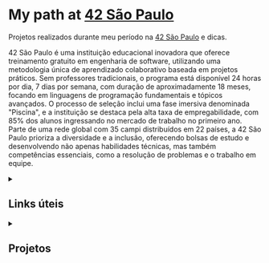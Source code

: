 # **My path at [42 São Paulo](https://www.42sp.org.br/)**

Projetos realizados durante meu período na [42 São Paulo](https://www.42sp.org.br/) e dicas.

42 São Paulo é uma instituição educacional inovadora que oferece treinamento gratuito em engenharia de software, utilizando uma metodologia única de aprendizado colaborativo baseada em projetos práticos. Sem professores tradicionais, o programa está disponível 24 horas por dia, 7 dias por semana, com duração de aproximadamente 18 meses, focando em linguagens de programação fundamentais e tópicos avançados. O processo de seleção inclui uma fase imersiva denominada "Piscina", e a instituição se destaca pela alta taxa de empregabilidade, com 85% dos alunos ingressando no mercado de trabalho no primeiro ano. Parte de uma rede global com 35 campi distribuídos em 22 países, a 42 São Paulo prioriza a diversidade e a inclusão, oferecendo bolsas de estudo e desenvolvendo não apenas habilidades técnicas, mas também competências essenciais, como a resolução de problemas e o trabalho em equipe.

<details>
<summary><h2><strong>Links úteis</strong></h2></summary>

</details>

<details>
<summary><h2><strong>Projetos</strong></h2></summary>

<details>
<summary><h3><strong>Piscina</strong></h3></summary>

A Piscine é, sem dúvida, a parte mais crucial do processo seletivo da 42, onde desenvolvemos uma variedade de projetos.

Iniciamos com shell scripting e avançamos progressivamente para tarefas utilizando a linguagem de programação C.

<p align="center">
    <img src="https://raw.githubusercontent.com/vinislima/badges_42/refs/heads/main/badges/piscina.png"/>
</p>

---

- [Shell 00](https://github.com/vinislima/42sp_piscine_shell00)
    
    O projeto "Shell 00", integrante do currículo de programação em C da 42, apresenta os alunos à criação de scripts no shell Unix. Os exercícios abordam progressivamente conceitos fundamentais, como permissões de arquivos, comandos básicos do shell e práticas de script. Entre as tarefas, estão a criação de saídas específicas de arquivos, o uso de comandos `Git`, a manipulação de sistemas de arquivos e a elaboração de scripts para automatizar operações, como a limpeza de arquivos temporários ou a identificação de arquivos ignorados em um repositório. O projeto enfatiza a atenção meticulosa aos detalhes e as avaliações entre pares, garantindo um aprendizado colaborativo e a consolidação dos fundamentos da programação em shell.
    

    ---

- [Shell 01](https://github.com/vinislima/42sp_piscine_shell01)
    
    O projeto "Shell 01" da 42 concentra-se no desenvolvimento avançado de habilidades em scripting no shell. Ele consiste em exercícios que aprimoram a proficiência em comandos Unix e lógica de script, como a listagem de grupos de usuários, a busca e a contagem de arquivos, a extração de endereços MAC e a manipulação da saída de texto. Os alunos também são desafiados com tarefas criativas, como criar arquivos com nomes específicos e realizar operações aritméticas utilizando sistemas numéricos personalizados. O projeto enfatiza a resolução cuidadosa de problemas, o rigor na aderência à sintaxe e a colaboração entre pares, reforçando assim os conceitos fundamentais do scripting no shell.
    
    ---
    
- [C 00](https://github.com/vinislima/42sp_piscine_c00)
    
    O projeto "C 00" introduz conceitos fundamentais de programação em C, voltados para iniciantes. Os exercícios se concentram na criação de funções básicas, como a impressão de caracteres, números e combinações de dígitos, seguindo normas rigorosas de codificação. As tarefas incluem a escrita de funções para exibir o alfabeto em diversas ordens, verificar o sinal de números e gerar saídas formatadas, como combinações numéricas. O projeto utiliza exclusivamente a função `write`, assegurando uma compreensão aprofundada do gerenciamento de saída em nível baixo. Seu objetivo é incutir hábitos de codificação disciplinados e o domínio da lógica de programação, além de promover o aprendizado colaborativo e a avaliação entre pares.
    
    ---
    
- [C 01](https://github.com/vinislima/42sp_piscine_c01)
    
    Este conjunto de exercícios foca nos conceitos fundamentais de manipulação de ponteiros e `arrays` em C, com o objetivo de reforçar a compreensão dos alunos sobre operações com ponteiros. Cada tarefa requer a implementação de uma função sem o uso de funções externas, com exceção da função write, utilizada no exercício de exibição de strings. As atividades abrangem desde a atribuição de valores a inteiros através de ponteiros e a troca de valores entre inteiros, até a realização de operações matemáticas (divisão e módulo) com resultados armazenados em ponteiros. Além disso, os exercícios envolvem o manuseio de strings – incluindo a exibição e a contagem de caracteres – e a inversão e ordenação de arrays de inteiros. Os alunos devem submeter seus arquivos de código conforme as especificações de cada exercício.
    
    ---
    
- [C 02](https://github.com/vinislima/42sp_piscine_c02)
    
    Este conjunto de exercícios no módulo C 02 da 42 Piscine foca na manipulação de strings e operações de memória. Envolve a implementação de versões personalizadas de funções da biblioteca padrão (como `strcpy`, `strncpy` e `strlcpy`) e de funções utilitárias para verificar características de strings (por exemplo, se as strings contêm apenas caracteres alfabéticos, numéricos, imprimíveis, maiúsculos ou minúsculos). Outras tarefas incluem transformar strings (para maiúsculas, minúsculas ou capitalizando palavras), exibir caracteres não imprimíveis em hexadecimal e imprimir regiões de memória com uma representação formatada.
    
    Os exercícios aumentam em dificuldade e têm como objetivo fortalecer a compreensão de strings, ponteiros e gerenciamento de memória em C. Os alunos devem seguir rigorosamente as normas de codificação, verificadas pela Moulinette, e submeter seu trabalho conforme as especificações para serem aprovados nos testes automatizados.
    
    ---
    
- [C 03](https://github.com/vinislima/42sp_piscine_c03)
    
    Este módulo na Piscine de C da 42 foca na manipulação avançada de strings utilizando funções que replicam comportamentos da biblioteca padrão de C. As tarefas progridem em dificuldade, abrangendo comparações, concatenação, busca por substrings e gerenciamento do tamanho das strings.
    
    Os alunos devem seguir normas rigorosas e submeter apenas os arquivos exigidos para serem aprovados no sistema de correção automatizada, Moulinette. O cumprimento dessas diretrizes garante que o código compile e funcione corretamente sob flags específicas do compilador (`-Wall -Wextra -Werror`).
    
    ---
    
- [C 04](https://github.com/vinislima/42sp_piscine_c04)
    
    O módulo C 04 foca em operações com strings e números em `C`, mesclando habilidades fundamentais — como contar caracteres e exibir strings — com tarefas intermediárias, como converter números entre diferentes bases. Os exercícios evoluem de forma progressiva, com ênfase na validação de entrada e no tratamento de erros, especialmente nas conversões de base. Essa abordagem garante uma base sólida para aplicações práticas, como o processamento de entradas do usuário e sistemas numéricos personalizados, enquanto as normas rígidas e as restrições de compilação reforçam boas práticas de codificação voltadas para o desenvolvimento no mundo real.
    
    O módulo C 04 oferece uma introdução sólida a técnicas essenciais de programação em C, combinando conceitos fundamentais e intermediários. Ao concluir esses exercícios, os alunos aprofundam sua compreensão sobre manipulação de strings e números, preparando-se para desafios mais avançados nos módulos seguintes.
    
    ---
    
- [rush 00](https://github.com/vinislima/42sp_piscine_rush00)
    
   O Rush 00 introduz os alunos à programação colaborativa em C, desafiando-os a gerar padrões de formas retangulares utilizando caracteres. O projeto integra conceitos essenciais como o uso da função `write` para saída, o controle de estruturas como laços aninhados e a validação de entrada para lidar com casos extremos. As equipes devem seguir rigorosamente as normas de codificação e respeitar as diretrizes de entrega do projeto, incentivando a disciplina na organização do código e no tratamento de erros.
    
    O Rush 00 oferece uma introdução prática ao trabalho em equipe e às habilidades fundamentais de programação em C. Ao enfrentar esse projeto, os alunos ganham experiência concreta em codificação estruturada, desenvolvem atenção aos detalhes e se preparam para desafios mais complexos ao longo da formação na 42.
    
    ---
    
- [rush 01](https://github.com/vinislima/42sp_piscine_rush01)
    
    O Rush 01 foca na resolução de quebra-cabeças lógicos com restrições, utilizando a linguagem C. O projeto combina habilidades fundamentais, como validação de entrada e tratamento de erros, com técnicas intermediárias de resolução de problemas voltadas para desafios em grade. Os alunos devem implementar um programa que preencha uma matriz 4x4 com números, baseando-se em pistas de visibilidade, garantindo valores únicos nas linhas e colunas e respeitando todas as restrições. Há uma ênfase especial na criação de algoritmos eficientes, no gerenciamento dinâmico de memória e na obediência rigorosa às normas de codificação.
    
    O Rush 01 oferece uma introdução abrangente ao raciocínio lógico e a conceitos avançados de programação em C. Ao concluir esse projeto, os alunos fortalecem suas habilidades de resolução de problemas, aprendem a lidar com entradas complexas e se preparam para enfrentar desafios mais sofisticados nos módulos futuros.
    
    ---
    
- [rush 02](https://github.com/vinislima/42sp_piscine_rush02/)
    
    O Rush 02 foca no processamento de texto e números em C, combinando tarefas fundamentais, como a leitura de entradas e a exibição de texto, com desafios intermediários, como o gerenciamento dinâmico de dicionários e a conversão de números para suas representações textuais. Os exercícios dão ênfase ao tratamento robusto de erros, ao gerenciamento de memória e ao respeito às regras de formatação do dicionário, garantindo uma base sólida para lidar com entradas complexas e dados estruturados.
    
    O Rush 02 oferece uma introdução completa a técnicas essenciais de programação em C, unindo resolução prática de problemas com padrões rigorosos de codificação. Ao concluir esse projeto, os alunos aprofundam seus conhecimentos em processamento de texto, validação de entrada e uso dinâmico de memória, preparando-se para desafios mais avançados nos módulos seguintes.
    

---

</details>

<details>
<summary><h3><strong>Warm Up</strong></h3></summary>

O **Warm Up** na 42 funciona como uma fase preparatória para revisitar os fundamentos essenciais de programação aprendidos durante a Piscine. Esses exercícios abordam tópicos como laços, funções, ponteiros e estruturas de dados, reforçando tanto a base sintática quanto a semântica da linguagem C.

Junto com as habilidades técnicas, o aquecimento introduz a avaliação entre pares, ensinando comunicação eficaz, empatia e colaboração, que são valores centrais da metodologia de aprendizado da 42. Essa fase ajuda os alunos a ganhar confiança e se preparar para os desafios do currículo da 42.

<p align="center">
    <img src="https://raw.githubusercontent.com/vinislima/badges_42/refs/heads/main/badges/phase_onee.png"/>
</p>

---

- [P2P 101](https://github.com/vinislima/42sp_common_core_p2p_101)
    
    O projeto **P2P 101: Avaliação e Comunicação** prepara os alunos da 42 para avaliações entre pares. Ele introduz o conceito de **Comunicação Não-Violenta (CNV)** para resolver conflitos e promover empatia durante as avaliações. O projeto inclui exercícios sobre a aplicação dos princípios e cenários da CNV, com o objetivo de desenvolver habilidades de comunicação e resolução de problemas. Também explica o processo de avaliação, com fluxogramas e diretrizes práticas.
    
    ---
    
- [Piscine Reloaded](https://github.com/vinislima/42sp_common_core_reloaded)
    
    O projeto **Piscine Reloaded** é uma coleção de exercícios que revisita os fundamentos da programação em C. Ele abrange tópicos como laços, ponteiros, manipulação de strings, estruturas e gerenciamento de memória. O objetivo é reforçar o aprendizado prático adquirido durante a Piscine, sem reutilizar o código anterior. O projeto inclui regras específicas de submissão e avaliação automatizada pela Moulinette, com ênfase no cumprimento das normas e práticas de codificação.
    

---

</details>

<details>
<summary><h3><strong>Common Core</strong></h3></summary>

O **Common Core** da 42 é a etapa fundamental do currículo, projetada para oferecer uma base sólida em engenharia de software. Com duração de 12 a 18 meses, essa fase prepara os alunos para os desafios técnicos da área de tecnologia por meio de aprendizado prático e projetos inspirados em situações do mundo real.

Os alunos iniciam sua jornada explorando a programação em `C` e `C++`, passando de conceitos fundamentais a tópicos avançados, como os paradigmas imperativo e orientado a objetos. Essa introdução rigorosa estabelece as bases para compreender a fundo as complexidades da codificação e do desenvolvimento de software.

O currículo também abrange algoritmos e estruturas de dados, capacitando os alunos a criar soluções eficientes e a manipular dados de forma eficaz. Esses tópicos centrais são essenciais para enfrentar problemas computacionais complexos e otimizar o desempenho de softwares.

Além disso, os alunos mergulham em arquitetura de sistemas e redes. Eles aprendem os fundamentos da administração de sistemas `UNIX`, adquirem uma compreensão sobre a arquitetura de redes e exploram a programação cliente-servidor — conhecimentos essenciais para a construção de sistemas confiáveis e escaláveis.

O programa também introduz programação gráfica e web por meio de projetos como o `Fract-ol`, focado na criação de fractais, e o `ft_transcendence`, que envolve o desenvolvimento de plataformas web interativas. Esses projetos permitem que os alunos experimentem aspectos criativos e técnicos do design de software.

---

<details>
<summary><h3><strong>Milestone 0</strong></h3></summary>

- [Libft](https://github.com/vinislima/42sp_common_core_libft)
    
    A primeira **milestone** na 42 é representado pelo projeto `Libft`, um dos primeiros grandes desafios que os alunos enfrentam após concluir o **warmup**. O objetivo principal do projeto é criar uma biblioteca estática personalizada em C, reimplementando diversas funções da biblioteca padrão (`libc`). Os alunos devem escrever suas próprias versões dessas funções e utilizar um `Makefile` para compilar o código corretamente. Essa biblioteca será reutilizada em projetos futuros, já que o uso direto das funções da biblioteca padrão em C é proibido na maioria dos projetos da 42. Com essa milestone, os alunos não apenas reforçam sua compreensão sobre os conceitos fundamentais de programação, como também aprendem a estruturar e organizar o código de acordo com diretrizes rigorosas — algo essencial para o sucesso em projetos mais avançados. Além disso, esse projeto introduz os sistemas de testes e correções automatizadas utilizados pela 42, como a Moulinette, que avalia o código com base em critérios específicos.
    
    <p align="center">
        <a href = "https://github.com/vinislima/42sp_common_core_libft">
            <img src="https://raw.githubusercontent.com/vinislima/badges_42/refs/heads/main/badges/libfte.png" />
        </a>
    </p>
    

---

</details>

<details>
<summary><h3><strong>Milestone 1</strong></h3></summary>

- [ft_printf](https://github.com/vinislima/42sp_common_core_ft_printf)
    
   O projeto **ft_printf** tem como foco recriar a funcionalidade da função `printf()` da biblioteca padrão em C. Ele desafia os participantes a implementar uma versão personalizada capaz de lidar com diversos especificadores de formato, como `%c`, `%s`, `%p`, `%d`, `%i`, `%u`, `%x`, `%X` e `%%`. O objetivo é desenvolver uma implementação estruturada e eficiente, respeitando padrões rigorosos de codificação, garantindo segurança de memória e evitando comportamentos indefinidos. Esse exercício também introduz o uso de funções variádicas, permitindo o tratamento de um número variável de argumentos, além de oferecer uma excelente oportunidade para aprofundar as habilidades de programação em C.
    
    Além dos requisitos obrigatórios, o projeto inclui bônus opcionais, como o suporte a flags (`-0.# +`) e especificações de largura de campo. No entanto, esses bônus só são avaliados caso a implementação principal atenda perfeitamente a todos os critérios exigidos. Ao concluir o projeto, a versão personalizada do `ft_printf()` pode ser integrada à biblioteca pessoal do participante (`libft`), tornando-se uma ferramenta valiosa para projetos futuros em C.

  <p align="center">
    <a href = "https://github.com/vinislima/42sp_common_core_ft_printf">
        <img src="https://raw.githubusercontent.com/vinislima/badges_42/refs/heads/main/badges/ft_printfn.png" />
    </a>
  </p>
  
    ---
    
- [get_next_line](https://github.com/vinislima/42sp_common_core_get_next_line)
    
    O projeto **get_next_line** desafia os participantes a implementar uma função capaz de ler uma linha por vez a partir de um `file descriptor`. Essa função imita o comportamento de ferramentas como `getline()`, mas deve respeitar restrições rigorosas, como o gerenciamento dinâmico de memória e a busca por eficiência. O projeto introduz conceitos como o uso de variáveis estáticas para manter o estado entre chamadas da função e leitura com buffer, garantindo um desempenho otimizado tanto para arquivos pequenos quanto para arquivos grandes.

    Principais características do `get_next_line` incluem:

    - Leitura incremental de arquivos utilizando um buffer de tamanho pré-definido (`BUFFER_SIZE`).
    - Retorno de linhas completas, incluindo o caractere de nova linha (`\n`), quando presente.
    - Suporte tanto para a entrada padrão (`stdin`) quanto para descritores de arquivos.
    - Gerenciamento seguro de memória para evitar vazamentos ou comportamentos indefinidos.

    Este projeto enfatiza a modularidade, com a lógica principal distribuída entre funções auxiliares para manipulação de strings e gerenciamento de memória. Ele testa a compreensão do participante sobre ponteiros, alocação dinâmica e tratamento de erros em C.

  <p align="center">
    <a href = "https://github.com/vinislima/42sp_common_core_get_next_line">
        <img src="https://raw.githubusercontent.com/vinislima/badges_42/refs/heads/main/badges/get_next_linee.png" />
    </a>
  </p>
  
    ---
    
- [Born2beroot](https://github.com/vinislima/42sp_common_core_born_2_be_root)

    O projeto **Born2beRoot** introduz os participantes à administração de sistemas e aos fundamentos da virtualização. O objetivo é configurar uma máquina virtual como um servidor seguro, seguindo diretrizes rigorosas. Os participantes escolhem entre `Debian` ou `Rocky Linux` para criar um ambiente minimalista e eficiente, sem interfaces gráficas.

    O projeto enfatiza conceitos-chave de administração de sistemas, incluindo acesso seguro, gerenciamento de usuários, armazenamento criptografado e configuração de serviços. Além disso, um script de monitoramento personalizado é desenvolvido para automatizar o relatório de status do sistema.

    Esse desafio serve como uma introdução ao gerenciamento e à segurança de servidores, proporcionando uma base sólida para projetos futuros na administração de sistemas.

  <p align="center">
    <a href = "https://github.com/vinislima/42sp_common_core_born_2_be_root">
        <img src="https://raw.githubusercontent.com/vinislima/badges_42/refs/heads/main/badges/born2beroote.png" />
    </a>
  </p>

---

</details>

<details>
<summary><h3><strong>Milestone 2</strong></h3></summary>

A segunda milestone na 42 é representada por um conjunto de sete projetos que desafiam os alunos a aplicar conceitos avançados de C e Unix em cenários distintos.

O **Exam Rank 02** testa habilidades em C através de níveis progressivos. O level_01 foca na manipulação básica de strings, como encontrar palavras, inverter strings e recriar funções como `ft_strlen`.
O level_02 avança para manipulações mais complexas, como conversões de `camelCase` para `snake_case`, recriação de `ft_atoi` e `ft_strdup`, e introduz operações a nível de bits.
Níveis superiores, como level_03 e level_04, aumentam a complexidade, exigindo conhecimento de algoritmos, estruturas de dados e gerenciamento de memória.

Já no **pipex**, implementam a criação de pipelines e o redirecionamento de entrada e saída, simulando comportamentos de um `shell`;<br>

Com **minitalk**, exploram comunicação entre processos via sinais, lidando com sincronização e segurança na troca de mensagens binárias;<br>

O **push_swap** exige a ordenação de números usando apenas duas pilhas e comandos restritos, aprimorando o raciocínio algorítmico e a otimização de operações;<br>

No **so_long**, implementam um jogo simples em 2D, tratando mapas, eventos de teclado e fluxo de renderização com bibliotecas gráficas mínimas;<br>

O **FdF** leva a visualização a três dimensões em `wireframe`, introduzindo transformações de coordenadas e projeções isométricas;<br>
Por fim, no **Fract‑ol**, investigam a geração e renderização interativa de fractais, aplicando conceitos matemáticos e, opcionalmente, paralelismo para manter bom desempenho.<br>

Com essa milestone, os alunos não apenas consolidam seu entendimento de gerenciamento de memória, processos e gráficos em C, mas também se familiarizam com diretrizes rigorosas de organização de código e com o sistema de testes automatizados, essencial para projetos mais complexos no currículo da 42.

---

- [minitalk](https://github.com/vinislima/42sp_common_core_minitalk)
    
    <p align="center">
        <a href = "https://github.com/vinislima/42sp_common_core_minitalk">
            <img src="https://raw.githubusercontent.com/vinislima/badges_42/refs/heads/main/badges/minitalkm.png" />
        </a>
    </p>
    
    O projeto **minitalk** tem como foco recriar um sistema mínimo de comunicação entre processos em C, usando apenas sinais UNIX (`SIGUSR1` e `SIGUSR2`). Ele desafia os participantes a desenvolver dois programas — um **server** e um **client** — capazes de transmitir texto bit a bit sem recorrer a pipes, sockets ou memória compartilhada. O servidor deve exibir seu PID ao iniciar e ficar aguardando sinais; o cliente recebe o PID do servidor e uma string, converte cada caractere em sequência de bits e envia sinais, sincronizando via `pause()` até receber confirmação antes de prosseguir.
    
    Nos requisitos obrigatórios, é preciso instalar handlers com `signal()` ou `sigaction()`, codificar “0” e “1” em sinais distintos, garantir que o servidor reconstrua e exiba corretamente a mensagem (incluindo caracteres especiais e `\n`), e tratar erros como PID inválido ou falha no envio de sinal.
    
    Como bônus, o projeto pode incluir suporte a múltiplos clientes simultâneos, mantendo estados de comunicação separados por PID, além de implementar temporizadores para evitar deadlocks, tratamento de sinais interrompidos e otimizações para mensagens longas sem perda de dados.
    
    Ao concluir, os executáveis `server` e `client` podem ser integrados à sua biblioteca pessoal (`libft`), oferecendo uma ferramenta prática para futuros exercícios de comunicação de processos em C.
    
    ---
    
- [Exam Rank 02](https://github.com/vinislima/42sp_common_core_exams/tree/main)
    
    <p align="center">
        <a href = "https://github.com/vinislima/42sp_common_core_exams/tree/main">
            <img src="https://raw.githubusercontent.com/vinislima/badges_42/refs/heads/main/badges/exam_rank_02.png" width="150" height="150"/>
        </a>
    </p>
    
    **[Level 01: Fundamentos de C](https://github.com/vinislima/42sp_common_core_exams/tree/main/exam_rank_02/level_01)**

    O primeiro nível é dedicado a consolidar os conceitos básicos de C, como tipos primitivos, operadores aritméticos e controle de fluxo (if/else, loops). Os participantes desenvolvem funções simples — por          exemplo, ft_abs.c, que calcula o valor absoluto de um inteiro usando operadores condicionais; e is_alpha.c, que verifica se um caractere pertence ao alfabeto por meio de comparações diretas. Nessa fase, é        essencial aprender a tratar entradas válidas e inválidas, preparar protótipos claros e garantir que o código compile sem warnings.

    **[Level 02: Lógica Intermediária e Arrays](https://github.com/vinislima/42sp_common_core_exams/tree/main/exam_rank_02/level_02)**

    Neste estágio, o foco se volta à manipulação de arrays e aplicação de estruturas de repetição. Os alunos criam funções que iteram sobre coleções de dados, validam inputs e tratam bordas como arrays nulos ou     vazios. Em max.c, por exemplo, a tarefa é identificar o maior elemento de um array, retornando um valor padrão quando o ponteiro for nulo ou o tamanho for zero. Já em safe_sum.c, desenvolve-se uma soma segura     de inteiros, com checagens antecipadas para evitar comportamento indefinido.

    **[Level 3: Recursão e Estruturas Dinâmicas](https://github.com/vinislima/42sp_common_core_exams/tree/main/exam_rank_02/level_03)**

    O terceiro nível apresenta recursão e estruturas alocadas em heap, enfatizando abstração e gerenciamento de memória. Em ft_list_size.c, os alunos implementam a contagem de nós de uma lista encadeada de forma     recursiva, aprendendo a dividir problemas em subproblemas. Com add_node.c, praticam a criação e inserção de nós no início da lista, consolidando o uso de malloc e ponteiros. Além disso, lcm.c desafia a           aplicação de propriedades matemáticas para otimizar o cálculo do mínimo múltiplo comum entre dois números.

    **[Level 4: Manipulação de Strings e Ordenação em Listas](https://github.com/vinislima/42sp_common_core_exams/tree/main/exam_rank_02/level_04)**

    No nível final, os exercícios integram técnicas de gestão de buffers, tokenização e algoritmos de ordenação em contextos textuais e dinâmicos. Por exemplo, em rosting.c, reordenam-se palavras de uma frase        movendo a primeira para o fim, exigindo realocação de buffer e cuidado com índices para evitar vazamentos. Em ft_split_pocket.c, implementa-se a divisão de uma string em substrings, retornando um array de        palavras alocado dinamicamente. Por fim, ft_list_sort.c convida a ordenar uma lista encadeada usando algoritmos como Bubble Sort ou Merge Sort adaptados, lidando com troca de ponteiros e assegurando              eficiência.

    ---
  
- [push_swap](https://github.com/vinislima/42sp_common_core_push_swap)
    
    <p align="center">
        <a href = "https://github.com/vinislima/42sp_common_core_push_swap">
            <img src="https://raw.githubusercontent.com/vinislima/badges_42/refs/heads/main/badges/push_swape.png" />
        </a>
    </p>

    O projeto **Push_swap** tem como foco a ordenação de dados em uma pilha utilizando um conjunto limitado de instruções, com o desafio de alcançar o menor número possível de operações. Ele testa a habilidade dos participantes em desenvolver        algoritmos eficientes em C para escolher a estratégia de ordenação mais otimizada.

    Ele desafia os participantes a desenvolver um programa principal — o `push_swap` — capaz de receber uma lista de inteiros, que representa a pilha inicial 'a', e gerar a sequência mais curta de instruções específicas para ordenar esses            inteiros. Opcionalmente, um segundo programa, o checker, pode ser desenvolvido para verificar a correção da sequência de instruções.

    O mecanismo de funcionamento envolve duas pilhas, 'a' (inicialmente com os números a serem ordenados) e 'b' (inicialmente vazia). O push_swap deve calcular e exibir a sequência de operações (como `sa`, `pb`, `ra`, etc.) que ordenam a pilha       'a' com o menor número no topo e a pilha 'b' vazia. O checker, se implementado, recebe uma pilha inicial e uma lista de instruções, executando-as e indicando se a pilha foi ordenada corretamente ("OK") ou não ("KO").

    Nos requisitos obrigatórios, é preciso desenvolver o push_swap em C, seguindo a Norma da 42 (sem variáveis globais, gestão de memória impecável). Deve haver um Makefile com as flags `-Wall`, `-Wextra`, `-Werror` e regras padrão. O programa       deve aceitar inteiros como argumentos (primeiro argumento é o topo da pilha), tratar erros (argumentos inválidos, duplicatas, exibindo "Error" na stderr) e imprimir a sequência de instruções na stdout (uma por linha). O desempenho é crucial,     com benchmarks específicos para 100 e 500 números (ex: <700 operações para 100 números na validação máxima).

    Como bônus, o projeto pode incluir o desenvolvimento do programa checker. Este programa lê a pilha inicial como argumentos e as instruções da entrada padrão, validando se as instruções ordenam a pilha. Ele também deve tratar erros de entrada     e instruções inválidas. A avaliação do bônus depende da perfeição da parte obrigatória, incluindo o cumprimento dos benchmarks mais exigentes.

    Ao concluir, o push_swap (e o checker opcional) serve como um exercício fundamental sobre algoritmos de ordenação, sua complexidade e otimização, consolidando habilidades de resolução de problemas e programação em C, frequentemente avaliadas     em contextos profissionais.

   ---
  
- [fract-ol](https://github.com/vinislima/42sp_common_core_fract_ol)
    
    <p align="center">
        <a href = "https://github.com/vinislima/42sp_common_core_fract_ol">
            <img src="https://raw.githubusercontent.com/vinislima/badges_42/refs/heads/main/badges/fract-ole.png" />
        </a>
    </p>

    O projeto **Fract'ol** foca na criação de um programa de exploração de fractais em C, permitindo aos usuários gerar e visualizar fractais matematicamente belos. Ele desafia os participantes a renderizar padrões geométricos complexos e            gerenciar interações gráficas usando uma biblioteca gráfica específica.

    O projeto exige que os participantes desenvolvam um programa — fractol — capaz de exibir diferentes tipos de fractais, como o conjunto de **Mandelbrot** e o conjunto de **Julia**. O programa deve receber parâmetros pela linha de comando para     determinar qual fractal exibir e para personalizar sua aparência, particularmente para diferentes conjuntos de Julia. Os usuários interagirão com o fractal dando zoom para aproximar e afastar usando a roda do mouse.

    O mecanismo central envolve o uso da biblioteca MiniLibX para abrir uma janela, criar imagens e lidar com eventos de teclado e mouse. O programa deve calcular e renderizar o fractal escolhido pixel por pixel, aplicando cores para representar     a "profundidade" ou iterações de escape de cada ponto, com incentivo à experimentação com esquemas de cores psicodélicas.

    Os principais requisitos obrigatórios incluem:

     - Implementar mais um tipo diferente de fractal.
     - Fazer o zoom seguir a posição atual do cursor do mouse.
     - Permitir a movimentação da visualização usando as teclas de seta.
     - Implementar uma mudança na gama de cores. A parte bônus só será avaliada se a parte obrigatória estiver perfeita.

    Ao concluir, o executável fractol oferece uma maneira envolvente de explorar a beleza dos fractais matemáticos, ao mesmo tempo em que proporciona aos estudantes experiência prática com programação gráfica, manipulação de eventos e otimização     usando a biblioteca MiniLibX.

---

</details>
<details>
<summary><h3><strong>Milestone 3</strong></h3></summary>

A terceira milestone na 42 consolida e expande o conhecimento em programação **C** e conceitos de sistemas `Unix`, focando na implementação de funcionalidades complexas e no gerenciamento de concorrência.

Primeiramente, os alunos enfrentam o **Exam 03**, onde devem recriar com perfeição uma de duas funções clássicas: `get_next_line`, que lê uma linha de um descritor de arquivo, ou `ft_printf`, uma réplica da função `printf` da biblioteca C padrão. Este exame testa a atenção a detalhes, o manejo rigoroso de memória e a compreensão profunda do comportamento de funções de baixo nível.

Em seguida, o projeto **Minishell** desafia os alunos a construir um interpretador de comandos interativo, similar ao `bash`. Este projeto abrange a análise e execução de comandos, o gerenciamento de processos (criação, sinais), redirecionamentos de entrada/saída, `pipes`, e a manipulação de variáveis de ambiente. É um mergulho profundo no funcionamento interno de um `shell Unix` e na interação com o sistema operacional.

Por fim, com **Philosophers**, os alunos exploram problemas clássicos de concorrência e sincronização. O objetivo é simular o "jantar dos filósofos", onde múltiplos "filósofos" (threads ou processos) precisam compartilhar recursos (garfos) para comer, evitando deadlocks e starvation. Este projeto exige o uso cuidadoso de `mutexes` e semáforos (ou outras primitivas de sincronização) e desenvolve o raciocínio sobre sistemas concorrentes.

Com essa milestone, os alunos aprofundam seu conhecimento em C, demonstram a capacidade de implementar utilitários de sistema complexos e aprendem a gerenciar recursos compartilhados em ambientes concorrentes, habilidades cruciais para o desenvolvimento de software robusto e eficiente.

---

</details>

</details>

</details>
